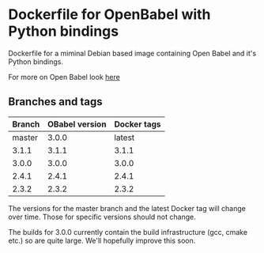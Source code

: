 # Dockerfile for OpenBabel with Python bindings 

Dockerfile for a miminal Debian based image containing Open Babel and it's Python bindings.

For more on Open Babel look [here](http://openbabel.org/)

## Branches and tags

| Branch | OBabel version | Docker tags   |
|--------|----------------|---------------|
| master | 3.0.0          | latest        |
| 3.1.1  | 3.1.1          | 3.1.1         |
| 3.0.0  | 3.0.0          | 3.0.0         |
| 2.4.1  | 2.4.1          | 2.4.1         |
| 2.3.2  | 2.3.2          | 2.3.2         |


The versions for the master branch and the latest Docker tag will change over time. Those for specific versions should not change.

The builds for 3.0.0 currently contain the build infrastructure (gcc, cmake etc.) so are quite large.
We'll hopefully improve this soon.

